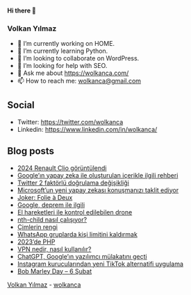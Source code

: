#### Hi there 👋

### Volkan Yılmaz

- 🔭 I’m currently working on HOME.
- 🌱 I’m currently learning Python.
- 👯 I’m looking to collaborate on WordPress.
- 🤔 I’m looking for help with SEO.
- 💬 Ask me about https://wolkanca.com/
- 📫 How to reach me: wolkanca@gmail.com

## Social
- Twitter: https://twitter.com/wolkanca
- Linkedin: https://www.linkedin.com/in/wolkanca/



## Blog posts
<!-- BLOG-POST-LIST:START -->
- [2024 Renault Clio görüntülendi](https://wolkanca.com/2024-renault-clio-goruntulendi/)
- [Google’ın yapay zeka ile oluşturulan içerikle ilgili rehberi](https://wolkanca.com/googlein-yapay-zeka-ile-olusturulan-icerikle-ilgili-rehberi/)
- [Twitter 2 faktörlü doğrulama değişikliği](https://wolkanca.com/twitter-2-faktorlu-dogrulama-degisikligi/)
- [Microsoft’un yeni yapay zekası konuşmanızı taklit ediyor](https://wolkanca.com/microsoftun-yeni-yapay-zekasi-konusmanizi-taklit-ediyor/)
- [Joker: Folie à Deux](https://wolkanca.com/joker-folie-a-deux/)
- [Google, deprem ile ilgili](https://wolkanca.com/google-deprem-ile-ilgili/)
- [El hareketleri ile kontrol edilebilen drone](https://wolkanca.com/el-hareketleri-ile-kontrol-edilebilen-drone/)
- [nth-child nasıl çalışıyor?](https://wolkanca.com/nth-child-nasil-calisiyor/)
- [Çimlerin rengi](https://wolkanca.com/cimlerin-rengi/)
- [WhatsApp gruplarda kişi limitini kaldırmak](https://wolkanca.com/whatsapp-gruplarda-kisi-limitini-kaldirmak/)
- [2023’de PHP](https://wolkanca.com/2023de-php/)
- [VPN nedir, nasıl kullanılır?](https://wolkanca.com/vpn-nedir-nasil-kullanilir/)
- [ChatGPT, Google’ın yazılımcı mülakatını geçti](https://wolkanca.com/chatgpt-googlein-yazilimci-mulakatini-gecti/)
- [Instagram kurucularından yeni TikTok alternatifi uygulama](https://wolkanca.com/instagram-kurucularindan-yeni-tiktok-alternatifi-uygulama/)
- [Bob Marley Day – 6 Şubat](https://wolkanca.com/bob-marley-day-6-subat/)
<!-- BLOG-POST-LIST:END -->


[Volkan Yılmaz](https://volkanyilmaz.com.tr/) - [wolkanca](https://wolkanca.com/)
